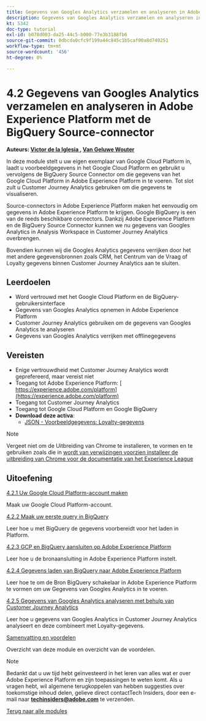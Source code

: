 ```yaml
---
title: Gegevens van Googles Analytics verzamelen en analyseren in Adobe Experience Platform met de BigQuery Source-connector
description: Gegevens van Googles Analytics verzamelen en analyseren in Adobe Experience Platform met de BigQuery Source-connector
kt: 5342
doc-type: tutorial
exl-id: b078d003-da25-44c5-b000-77e3b3188fb6
source-git-commit: 0dbcda0cfc9f199a44c845c1b5caf00a8d740251
workflow-type: tm+mt
source-wordcount: '456'
ht-degree: 0%

---
```


# 4.2 Gegevens van Googles Analytics verzamelen en analyseren in Adobe Experience Platform met de BigQuery Source-connector

**Auteurs: [ Victor de la Iglesia ](https://www.linkedin.com/in/victordelaiglesia/), [ Van Geluwe Wouter ](https://www.linkedin.com/in/woutervangeluwe/)**

In deze module stelt u uw eigen exemplaar van Google Cloud Platform in, laadt u voorbeeldgegevens in het Google Cloud Platform en gebruikt u vervolgens de BigQuery Source Connector om die gegevens van het Google Cloud Platform in Adobe Experience Platform in te voeren. Tot slot zult u Customer Journey Analytics gebruiken om die gegevens te visualiseren.

Source-connectors in Adobe Experience Platform maken het eenvoudig om gegevens in Adobe Experience Platform te krijgen. Google BigQuery is een van de reeds beschikbare connectors. Dankzij Adobe Experience Platform en de BigQuery Source Connector kunnen we nu gegevens van Googles Analytics in Analysis Workspace in Customer Journey Analytics overbrengen.

Bovendien kunnen wij die Googles Analytics gegevens verrijken door het met andere gegevensbronnen zoals CRM, het Centrum van de Vraag of Loyalty gegevens binnen Customer Journey Analytics aan te sluiten.

## Leerdoelen

- Word vertrouwd met het Google Cloud Platform en de BigQuery-gebruikersinterface
- Gegevens van Googles Analytics opnemen in Adobe Experience Platform
- Customer Journey Analytics gebruiken om de gegevens van Googles Analytics te analyseren
- Gegevens van Googles Analytics verrijken met offlinegegevens

## Vereisten

- Enige vertrouwdheid met Customer Journey Analytics wordt geprefereerd, maar vereist niet
- Toegang tot Adobe Experience Platform: [ https://experience.adobe.com/platform](https://experience.adobe.com/platform)
- Toegang tot Customer Journey Analytics
- Toegang tot Google Cloud Platform en Google BigQuery
- **Download deze activa**:
   - [JSON - Voorbeeldgegevens: Loyalty-gegevens](./../../../assets/json/bqLoyalty.json)

>[!NOTE]
>
>Vergeet niet om de Uitbreiding van Chrome te installeren, te vormen en te gebruiken zoals die in [ wordt van verwijzingen voorzien installeer de uitbreiding van Chrome voor de documentatie van het Experience League ](../../gettingstarted/gettingstarted/ex1.md)

## Uitoefening

[4.2.1 Uw Google Cloud Platform-account maken](./ex1.md)

Maak uw Google Cloud Platform-account.

[4.2.2 Maak uw eerste query in BigQuery](./ex2.md)

Leer hoe u met BigQuery de gegevens voorbereidt voor het laden in Platform.

[4.2.3 GCP en BigQuery aansluiten op Adobe Experience Platform](./ex3.md)

Leer hoe u de bronaansluiting in Adobe Experience Platform instelt.

[4.2.4 Gegevens laden van BigQuery naar Adobe Experience Platform](./ex4.md)

Leer hoe te om de Bron BigQuery schakelaar in Adobe Experience Platform te vormen om uw Gegevens van Googles Analytics in te voeren.

[4.2.5 Gegevens van Googles Analytics analyseren met behulp van Customer Journey Analytics](./ex5.md)

Leer hoe u gegevens van Googles Analytics in Customer Journey Analytics analyseert en deze combineert met Loyalty-gegevens.

[Samenvatting en voordelen](./summary.md)

Overzicht van deze module en overzicht van de voordelen.

>[!NOTE]
>
>Bedankt dat u uw tijd hebt geïnvesteerd in het leren van alles wat er over Adobe Experience Platform en zijn toepassingen te weten komt. Als u vragen hebt, wil algemene terugkoppelen van hebben suggesties over toekomstige inhoud delen, gelieve direct contactTech Insiders, door een e-mail naar **techinsiders@adobe.com** te verzenden.

[Terug naar alle modules](../../../overview.md)
